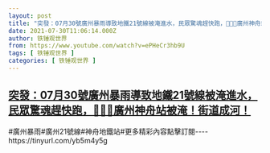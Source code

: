 ```yaml
---
layout: post
title: "突發：07月30號廣州暴雨導致地鐵21號線被淹進水，民眾驚魂趕快跑，🙈🎃🖖廣州神舟站被淹！街道成河！"
date: 2021-07-30T11:06:14.000Z
author: 铁锤观世界
from: https://www.youtube.com/watch?v=ePHeCr3hb9U
tags: [ 铁锤观世界 ]
categories: [ 铁锤观世界 ]
---
```

<!--1627643174000-->
[突發：07月30號廣州暴雨導致地鐵21號線被淹進水，民眾驚魂趕快跑，🙈🎃🖖廣州神舟站被淹！街道成河！](https://www.youtube.com/watch?v=ePHeCr3hb9U)
------

<div>
#廣州暴雨#廣州21號線#神舟地鐵站#更多精彩內容點擊訂閱----https://tinyurl.com/yb5m4y5g
</div>
